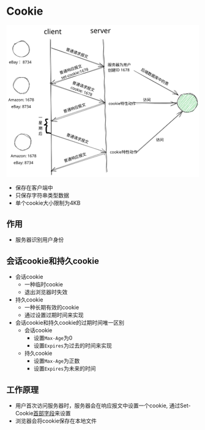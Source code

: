 # Cookie

![cookie.svg](../../src/Cookie.svg)

- 保存在客户端中
- 只保存字符串类型数据
- 单个cookie大小限制为4KB

## 作用

- 服务器识别用户身份

## 会话cookie和持久cookie

- 会话cookie
  - 一种临时cookie
  - 退出浏览器时失效
- 持久cookie
  - 一种长期有效的cookie
  - 通过设置过期时间来实现
- 会话cookie和持久cookie的过期时间唯一区别
  - 会话cookie
    - 设置`Max-Age`为0
    - 设置`Expires`为过去的时间来实现
  - 持久cookie
    - 设置`Max-Age`为正数
    - 设置`Expires`为未来的时间

## 工作原理

- 用户首次访问服务器时，服务器会在响应报文中设置一个cookie, 通过Set-Cookie[首部字段](Http_Response_Message.md)来设置
- 浏览器会将cookie保存在本地文件

